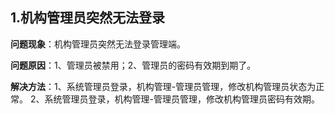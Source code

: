 ## 1.机构管理员突然无法登录

**问题现象**：机构管理员突然无法登录管理端。

**问题原因**：1、管理员被禁用；2、管理员的密码有效期到期了。

**解决方法**：1、系统管理员登录，机构管理-管理员管理，修改机构管理员状态为正常。 2、系统管理员登录，机构管理-管理员管理，修改机构管理员密码有效期。

